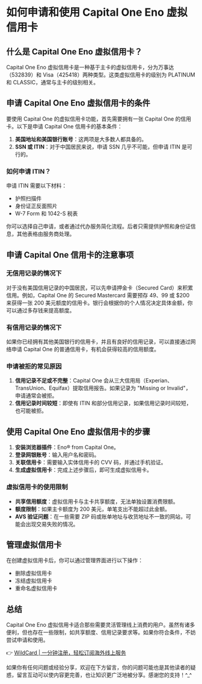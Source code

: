# 如何申请和使用 Capital One Eno 虚拟信用卡

## 什么是 Capital One Eno 虚拟信用卡？

Capital One Eno 虚拟信用卡是一种基于主卡的虚拟信用卡，分为万事达（532839）和 Visa（425418）两种类型。这类虚拟信用卡的级别为 PLATINUM 和 CLASSIC，通常与主卡的级别相关。

## 申请 Capital One Eno 虚拟信用卡的条件

要使用 Capital One 的虚拟信用卡功能，首先需要拥有一张 Capital One 的信用卡。以下是申请 Capital One 信用卡的基本条件：

1. **美国地址和美国银行账号**：这两项是大多数人都具备的。
2. **SSN 或 ITIN**：对于中国居民来说，申请 SSN 几乎不可能，但申请 ITIN 是可行的。

### 如何申请 ITIN？

申请 ITIN 需要以下材料：

- 护照扫描件
- 身份证正反面照片
- W-7 Form 和 1042-S 税表

你可以选择自己申请，或者通过代办服务简化流程。后者只需提供护照和身份证信息，其他表格由服务商处理。

## 申请 Capital One 信用卡的注意事项

### 无信用记录的情况下

对于没有美国信用记录的中国居民，可以先申请押金卡（Secured Card）来积累信用。例如，Capital One 的 Secured Mastercard 需要预存 $49、$99 或 $200 来获得一张 200 美元额度的信用卡。银行会根据你的个人情况决定具体金额，你可以通过多存钱来提高额度。

### 有信用记录的情况下

如果你已经拥有其他美国银行的信用卡，并且有良好的信用记录，可以直接通过网络申请 Capital One 的普通信用卡，有机会获得较高的信用额度。

### 申请被拒的常见原因

1. **信用记录不足或不完整**：Capital One 会从三大信用局（Experian、TransUnion、Equifax）提取信用报告。如果记录为 "Missing or Invalid"，申请通常会被拒。
2. **信用记录时间较短**：即使有 ITIN 和部分信用记录，如果信用记录时间较短，也可能被拒。

## 使用 Capital One Eno 虚拟信用卡的步骤

1. **安装浏览器插件**：Eno® from Capital One。
2. **登录网银账号**：输入用户名和密码。
3. **关联信用卡**：需要输入实体信用卡的 CVV 码，并通过手机验证。
4. **生成虚拟信用卡**：完成上述步骤后，即可生成虚拟信用卡。

### 虚拟信用卡的使用限制

- **共享信用额度**：虚拟信用卡与主卡共享额度，无法单独设置消费限额。
- **额度限制**：如果主卡额度为 200 美元，单笔支出不能超过此金额。
- **AVS 验证问题**：在一些需要 ZIP 码或账单地址与收货地址不一致的网站，可能会出现交易失败的情况。

## 管理虚拟信用卡

在创建虚拟信用卡后，你可以通过管理界面进行以下操作：

- 删除虚拟信用卡
- 冻结虚拟信用卡
- 重命名虚拟信用卡

## 总结

Capital One Eno 虚拟信用卡适合那些需要灵活管理线上消费的用户。虽然有诸多便利，但也存在一些限制，如共享额度、信用记录要求等。如果你符合条件，不妨尝试申请和使用。

👉 [WildCard | 一分钟注册，轻松订阅海外线上服务](https://bbtdd.com/WildCard)

如果你有任何问题或经验分享，欢迎在下方留言，你的问题可能也是其他读者的疑惑，留言互动可以使内容更完善，也让知识更广泛地被分享。感谢您的支持！^_^